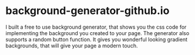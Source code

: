 # background-generator-github.io
I built a free to use background generator, that shows you the css code for implementing the background you created to your page. The generator also supports a random button function. It gives you wonderful looking gradient backgrounds, that will give your page a modern touch. 
